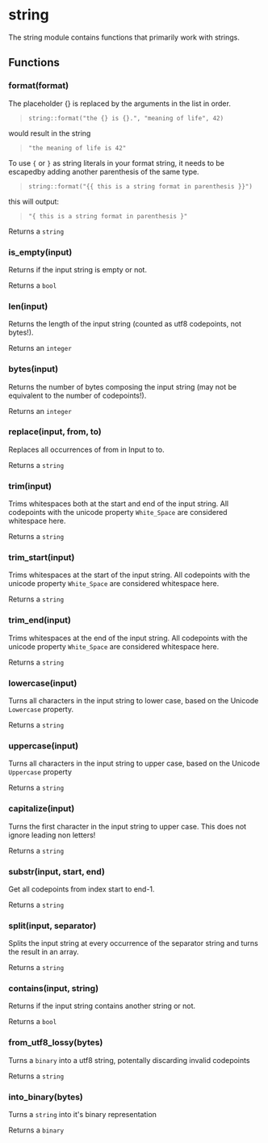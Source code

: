 
# string

The string module contains functions that primarily work with strings.
## Functions
### format(format)

The placeholder {} is replaced by the arguments in the list in order.

> ```tremor
> string::format("the {} is {}.", "meaning of life", 42)
> ```

would result in the string

> ```tremor
> "the meaning of life is 42"
> ```

To use `{` or `}` as string literals in your format string, it needs to be
escapedby adding another parenthesis of the same type.

> ```tremor
> string::format("{{ this is a string format in parenthesis }}")
> ```

this will output:

> ```tremor
> "{ this is a string format in parenthesis }"
> ```

Returns a `string`

### is_empty(input)

Returns if the input string is empty or not.

Returns a `bool`

### len(input)

Returns the length of the input string (counted as utf8 codepoints, not
bytes!).

Returns an `integer`

### bytes(input)

Returns the number of bytes composing the input string (may not be equivalent
to the number of codepoints!).

Returns an `integer`

### replace(input, from, to)

Replaces all occurrences of from in Input to to.

Returns a `string`

### trim(input)

Trims whitespaces both at the start and end of the input string. All codepoints with the unicode property `White_Space` are considered whitespace here.

Returns a `string`

### trim_start(input)

Trims whitespaces at the start of the input string. All codepoints with the unicode property `White_Space` are considered whitespace here.

Returns a `string`

### trim_end(input)

Trims whitespaces at the end of the input string. All codepoints with the unicode property `White_Space` are considered whitespace here.

Returns a `string`

### lowercase(input)

Turns all characters in the input string to lower case, based on the Unicode `Lowercase` property.

Returns a `string`

### uppercase(input)

Turns all characters in the input string to upper case, based on the Unicode `Uppercase` property

Returns a `string`

### capitalize(input)

Turns the first character in the input string to upper case. This does not
ignore leading non letters!

Returns a `string`

### substr(input, start, end)

Get all codepoints from index start to end-1.

Returns a `string`

### split(input, separator)

Splits the input string at every occurrence of the separator string and turns
the result in an array.

Returns a `string`

### contains(input, string)

Returns if the input string contains another string or not.

Returns a `bool`

### from_utf8_lossy(bytes)

Turns a `binary` into a utf8 string, potentally discarding invalid codepoints

Returns a `string`

### into_binary(bytes)

Turns a `string` into it's binary representation

Returns a `binary`
